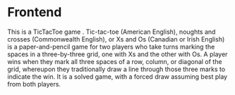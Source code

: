 # Frontend
This is a TicTacToe game .
Tic-tac-toe (American English), noughts and crosses (Commonwealth English), or Xs and Os (Canadian or Irish English) is a paper-and-pencil game for two players who take turns marking the spaces in a three-by-three grid, one with Xs and the other with Os. A player wins when they mark all three spaces of a row, column, or diagonal of the grid, whereupon they traditionally draw a line through those three marks to indicate the win. It is a solved game, with a forced draw assuming best play from both players.
